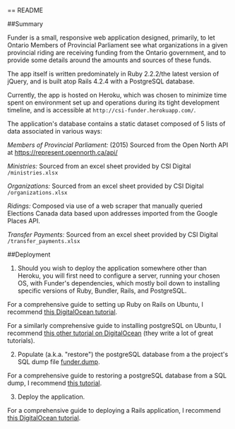 == README

##Summary

Funder is a small, responsive web application designed, primarily, to let Ontario Members of Provincial Parliament see what organizations in a given provincial riding are receiving funding from the Ontario government, and to provide some details around the amounts and sources of these funds.

The app itself is written predominately in Ruby 2.2.2/the latest version of jQuery, and is built atop Rails 4.2.4 with a PostgreSQL database.

Currently, the app is hosted on Heroku, which was chosen to minimize time spent on environment set up and operations during its tight development timeline, and is accessible at `http://csi-funder.herokuapp.com/`.

The application's database contains a static dataset composed of 5 lists of data associated in various ways:

*Members of Provincial Parliament:* (2015) Sourced from the Open North API at https://represent.opennorth.ca/api/

*Ministries:* Sourced from an excel sheet provided by CSI Digital `/ministries.xlsx`

*Organizations:* Sourced from an excel sheet provided by CSI Digital `/organizations.xlsx`

*Ridings:* Composed via use of a web scraper that manually queried Elections Canada data based upon addresses imported from the Google Places API.

*Transfer Payments:* Sourced from an excel sheet provided by CSI Digital `/transfer_payments.xlsx`

##Deployment

1. Should you wish to deploy the application somewhere other than Heroku, you will first need to configure a server, running your chosen OS, with Funder's dependencies, which mostly boil down to installing specific versions of Ruby, Bundler, Rails, and PostgreSQL.

For a comprehensive guide to setting up Ruby on Rails on Ubuntu, I recommend [this DigitalOcean tutorial](https://www.digitalocean.com/community/tutorials/how-to-install-ruby-on-rails-with-rbenv-on-ubuntu-14-04).

For a similarly comprehensive guide to installing postgreSQL on Ubuntu, I recommend [this other tutorial on DigitalOcean](https://www.digitalocean.com/community/tutorials/how-to-install-and-use-postgresql-on-ubuntu-14-04) (they write a lot of great tutorials).

2. Populate (a.k.a. "restore") the postgreSQL database from a the project's SQL dump file [funder.dump](https://dl.dropboxusercontent.com/u/30819827/funder.dump).

For a comprehensive guide to restoring a postgreSQL database from a SQL dump, I recommend [this tutorial](http://www.thegeekstuff.com/2009/01/how-to-backup-and-restore-postgres-database-using-pg_dump-and-psql/).

3. Deploy the application.

For a comprehensive guide to deploying a Rails application, I recommend [this DigitalOcean tutorial](https://www.digitalocean.com/community/tutorials/how-to-deploy-a-rails-app-with-git-hooks-on-ubuntu-14-04).
